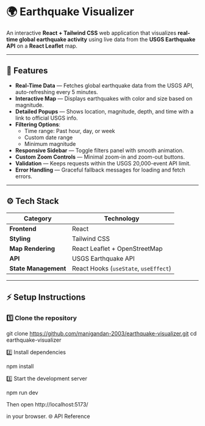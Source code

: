 # 🌍 Earthquake Visualizer

An interactive **React + Tailwind CSS** web application that visualizes **real-time global earthquake activity** using live data from the **USGS Earthquake API** on a **React Leaflet** map.

---

## 🧠 Features

- **Real-Time Data** — Fetches global earthquake data from the USGS API, auto-refreshing every 5 minutes.
- **Interactive Map** — Displays earthquakes with color and size based on magnitude.
- **Detailed Popups** — Shows location, magnitude, depth, and time with a link to official USGS info.
- **Filtering Options**:
  - Time range: Past hour, day, or week
  - Custom date range
  - Minimum magnitude
- **Responsive Sidebar** — Toggle filters panel with smooth animation.
- **Custom Zoom Controls** — Minimal zoom-in and zoom-out buttons.
- **Validation** — Keeps requests within the USGS 20,000-event API limit.
- **Error Handling** — Graceful fallback messages for loading and fetch errors.

---

## ⚙️ Tech Stack

| Category | Technology |
|-----------|-------------|
| **Frontend** | React |
| **Styling** | Tailwind CSS |
| **Map Rendering** | React Leaflet + OpenStreetMap |
| **API** | USGS Earthquake API |
| **State Management** | React Hooks (`useState`, `useEffect`) |

---

## ⚡ Setup Instructions

### 1️⃣ Clone the repository

git clone https://github.com/manigandan-2003/earthquake-visualizer.git
cd earthquake-visualizer

2️⃣ Install dependencies

npm install

3️⃣ Start the development server

npm run dev

Then open http://localhost:5173/

in your browser.
🌐 API Reference